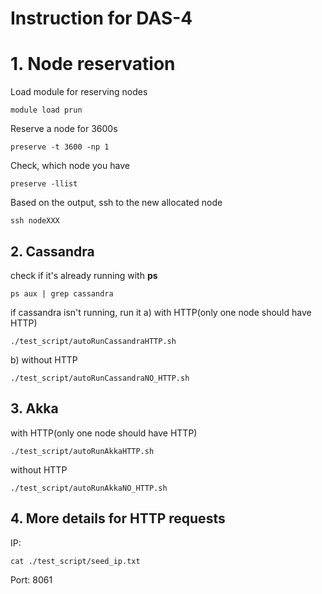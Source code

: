 # **Instruction for DAS-4**
# 1. Node reservation
Load module for reserving nodes
```
module load prun
```
Reserve a node for 3600s
```
preserve -t 3600 -np 1
```
Check, which node you have
```
preserve -llist
```
Based on the output, ssh to the new allocated node
```
ssh nodeXXX
```
## 2. Cassandra
check if it's already running with **ps**
```
ps aux | grep cassandra
```
if cassandra isn't running, run it
a) with HTTP(only one node should have HTTP)
```
./test_script/autoRunCassandraHTTP.sh
```
b) without HTTP
```
./test_script/autoRunCassandraNO_HTTP.sh
```
## 3. Akka
with HTTP(only one node should have HTTP)
```
./test_script/autoRunAkkaHTTP.sh
```
without HTTP
```
./test_script/autoRunAkkaNO_HTTP.sh
```

## 4. More details for HTTP requests
IP: 
```
cat ./test_script/seed_ip.txt
```
Port: 8061

